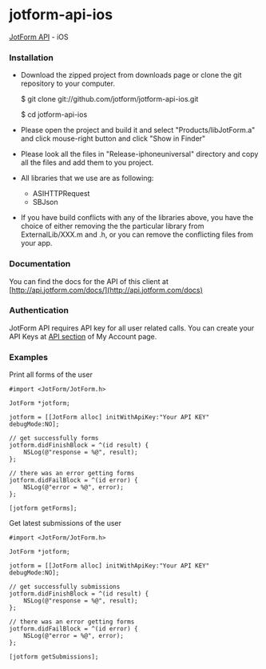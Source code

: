 jotform-api-ios 
===============
[JotForm API](http://api.jotform.com/docs/) - iOS 


### Installation

 * Download the zipped project from downloads page or clone the git repository to your computer.

      $ git clone git://github.com/jotform/jotform-api-ios.git

      $ cd jotform-api-ios

 * Please open the project and build it and select "Products/libJotForm.a" and click mouse-right button and click "Show in Finder"
 * Please look all the files in "Release-iphoneuniversal" directory and copy all the files and add them to you project.
 * All libraries that we use are as following:
      * ASIHTTPRequest
      * SBJson
 * If you have build conflicts with any of the libraries above, you have the choice of either removing the the particular library from ExternalLib/XXX.m and .h, or you can remove the conflicting files from your app.


### Documentation

You can find the docs for the API of this client at [http://api.jotform.com/docs/](http://api.jotform.com/docs)

### Authentication

JotForm API requires API key for all user related calls. You can create your API Keys at  [API section](http://www.jotform.com/myaccount/api) of My Account page.

### Examples

Print all forms of the user

    #import <JotForm/JotForm.h>

    JotForm *jotform;

    jotform = [[JotForm alloc] initWithApiKey:"Your API KEY" debugMode:NO];

    // get successfully forms
    jotform.didFinishBlock = ^(id result) {
        NSLog(@"response = %@", result);
    };
    
    // there was an error getting forms
    jotform.didFailBlock = ^(id error) {
        NSLog(@"error = %@", error);        
    };

    [jotform getForms];


Get latest submissions of the user

    #import <JotForm/JotForm.h>

    JotForm *jotform;

    jotform = [[JotForm alloc] initWithApiKey:"Your API KEY" debugMode:NO];

    // get successfully submissions
    jotform.didFinishBlock = ^(id result) {
        NSLog(@"response = %@", result);
    };
    
    // there was an error getting forms
    jotform.didFailBlock = ^(id error) {
        NSLog(@"error = %@", error);        
    };

    [jotform getSubmissions];
